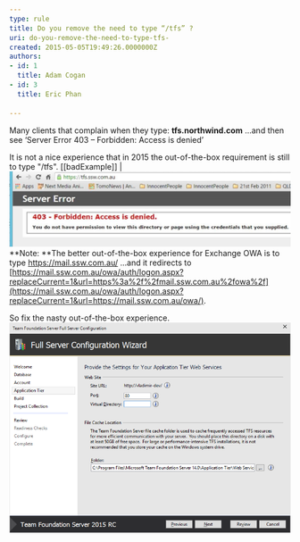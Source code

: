 ```yaml
---
type: rule
title: Do you remove the need to type “/tfs” ?
uri: do-you-remove-the-need-to-type-tfs-
created: 2015-05-05T19:49:26.0000000Z
authors:
- id: 1
  title: Adam Cogan
- id: 3
  title: Eric Phan

---
```


Many clients that complain when they type: **tfs.northwind.com** 
...and then see ‘Server Error 403 – Forbidden: Access is denied’

It is not a nice experience that in 2015 the out-of-the-box requirement is still to type "/tfs".
 [[badExample]]
| ![A horrible first experience... did I get the URL wrong? Is the server down?](tfs-url-1.jpg)
**Note: **The better out-of-the-box experience for Exchange OWA is to type https://mail.ssw.com.au/
...and it redirects to     
[https://mail.ssw.com.au/owa/auth/logon.aspx?replaceCurrent=1&url=https%3a%2f%2fmail.ssw.com.au%2fowa%2f](https://mail.ssw.com.au/owa/auth/logon.aspx?replaceCurrent=1&url=https://mail.ssw.com.au/owa/).

So fix the nasty out-of-the-box experience.
![ Option 1 – This is one way. Include some text to tell devs that they can remove the need for /tfs - on the Application Tier page specify port 80 and an empty Virtual Directory![tfs-url-2.png](tfs-url-3.png)](tfs-url-2.png)
